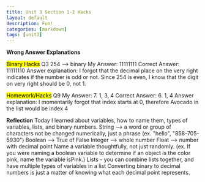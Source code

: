 ```yaml
---
title: Unit 3 Section 1-2 Hacks 
layout: default
description: Fun!
categories: [markdown]
tags: [unit3]
---
```


**Wrong Answer Explanations**

<mark>Binary Hacks</mark>
Q3 254 --> binary 
My Answer: 11111111
Correct Answer: 11111110
Answer explanation: I forgot that the decimal place on the very right indicates if the number is odd or not. Since 254 is even, I know that the digit on very right should be 0, not 1. 

<mark>Homework/Hacks</mark>
Q9 
My Answer: 7. 1, 3, 4
Correct Answer: 6. 1, 4
Answer explanation: I momentarily forgot that index starts at 0, therefore Avocado in the list would be index 4 

**Reflection**
Today I learned about variables, how to name them, types of variables, lists, and binary numbers. 
String --> a word or group of characters not be changed numerically, just a phrase (ex. "hello", "858-705-5930")
Boolean --> True of False
Integer --> whole number 
Float --> number with decimal point 
Name a variable thoughtfully, not just randomly. (ex. If you were naming a boolean variable to determine if an object is the color pink, name the variable isPink.)
Lists - you can combine lists together, and have multiple types of variables in a list
Converting binary to decimal numbers is just a matter of knowing what each decimal point represents.
